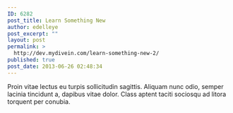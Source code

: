 ```yaml
---
ID: 6282
post_title: Learn Something New
author: edelleye
post_excerpt: ""
layout: post
permalink: >
  http://dev.mydivein.com/learn-something-new-2/
published: true
post_date: 2013-06-26 02:48:34
---
```

Proin vitae lectus eu turpis sollicitudin sagittis. Aliquam nunc odio, semper lacinia tincidunt a, dapibus vitae dolor. Class aptent taciti sociosqu ad litora torquent per conubia.